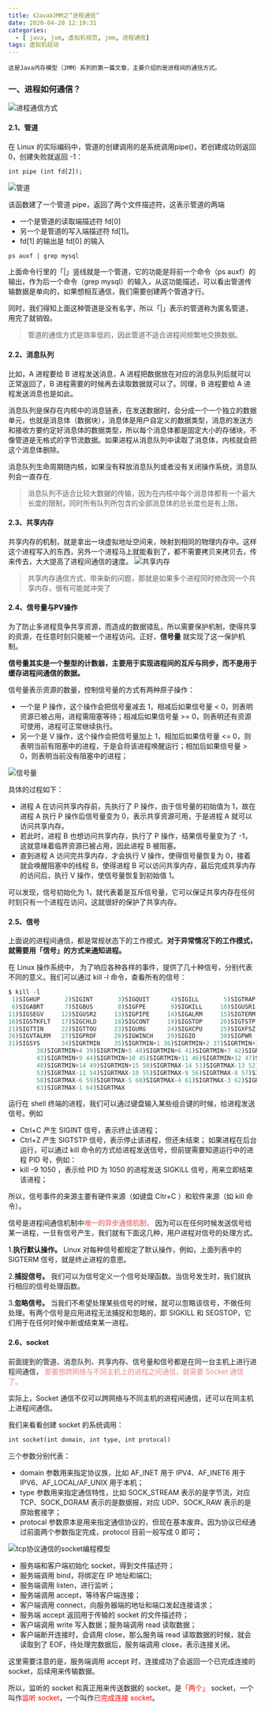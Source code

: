 ```yaml
---
title: 《Java》JMM之“进程通信”
date: 2020-04-20 12:19:31
categories:
  - [ java, jvm, 虚拟机规范, jmm, 进程通信]
tags: 虚拟机启动 
---
```

	
	这是Java内存模型（JMM）系列的第一篇文章，主要介绍的是进程间的通信方式。

### 一、进程如何通信？
![进程通信方式](2020-04-20-java-虚拟机规范-进程通信/进程通信方式.png)

<!-- more -->

#### 2.1、管道

在 Linux 的实际编码中，管道的创建调用的是系统调用pipe()，若创建成功则返回 0，创建失败就返回 -1：

```dtd
int pipe (int fd[2]);
```

![管道](2020-04-20-java-虚拟机规范-进程通信/管道.png)

该函数建了一个管道 pipe，返回了两个文件描述符，这表示管道的两端

- 一个是管道的读取端描述符 fd[0]
- 另一个是管道的写入端描述符 fd[1]。
- fd[1] 的输出是 fd[0] 的输入

```dtd
ps auxf | grep mysql
```

上面命令行里的「|」竖线就是一个管道，它的功能是将前一个命令（ps auxf）的输出，作为后一个命令（grep
mysql）的输入，从这功能描述，可以看出管道传输数据是单向的，如果想相互通信，我们需要创建两个管道才行。

同时，我们得知上面这种管道是没有名字，所以「|」表示的管道称为匿名管道，用完了就销毁。

> 管道的通信方式是效率低的，因此管道不适合进程间频繁地交换数据。

#### 2.2、消息队列

比如，A 进程要给 B 进程发送消息，A 进程把数据放在对应的消息队列后就可以正常返回了，B 进程需要的时候再去读取数据就可以了。同理，B
进程要给 A 进程发送消息也是如此。

消息队列是保存在内核中的消息链表，在发送数据时，会分成一个一个独立的数据单元，也就是消息体（数据块），消息体是用户自定义的数据类型，消息的发送方和接收方要约定好消息体的数据类型，所以每个消息体都是固定大小的存储块，不像管道是无格式的字节流数据。如果进程从消息队列中读取了消息体，内核就会把这个消息体删除。

消息队列生命周期随内核，如果没有释放消息队列或者没有关闭操作系统，消息队列会一直存在.

> 消息队列不适合比较大数据的传输，因为在内核中每个消息体都有一个最大长度的限制，同时所有队列所包含的全部消息体的总长度也是有上限。

#### 2.3、共享内存

共享内存的机制，就是拿出一块虚拟地址空间来，映射到相同的物理内存中。这样这个进程写入的东西，另外一个进程马上就能看到了，都不需要拷贝来拷贝去，传来传去，大大提高了进程间通信的速度。
![共享内存](2020-04-20-java-虚拟机规范-进程通信/共享内存.png)

> 共享内存通信方式，带来新的问题，那就是如果多个进程同时修改同一个共享内存，很有可能就冲突了

#### 2.4、信号量与PV操作

为了防止多进程竞争共享资源，而造成的数据错乱，所以需要保护机制，使得共享的资源，在任意时刻只能被一个进程访问。正好，**信号量**
就实现了这一保护机制。

**信号量其实是一个整型的计数器，主要用于实现进程间的互斥与同步，而不是用于缓存进程间通信的数据。**

信号量表示资源的数量，控制信号量的方式有两种原子操作：

- 一个是 P 操作，这个操作会把信号量减去 1，相减后如果信号量 < 0，则表明资源已被占用，进程需阻塞等待；相减后如果信号量 >=
  0，则表明还有资源可使用，进程可正常继续执行。
- 另一个是 V 操作，这个操作会把信号量加上 1，相加后如果信号量 <=
  0，则表明当前有阻塞中的进程，于是会将该进程唤醒运行；相加后如果信号量 > 0，则表明当前没有阻塞中的进程；

![信号量](2020-04-20-java-虚拟机规范-进程通信/信号量.png)

具体的过程如下：

- 进程 A 在访问共享内存前，先执行了 P 操作，由于信号量的初始值为 1，故在进程 A 执行 P 操作后信号量变为 0，表示共享资源可用，于是进程
  A 就可以访问共享内存。
- 若此时，进程 B 也想访问共享内存，执行了 P 操作，结果信号量变为了 -1，这就意味着临界资源已被占用，因此进程 B 被阻塞。
- 直到进程 A 访问完共享内存，才会执行 V 操作，使得信号量恢复为 0，接着就会唤醒阻塞中的线程 B，使得进程 B
  可以访问共享内存，最后完成共享内存的访问后，执行 V 操作，使信号量恢复到初始值 1。

可以发现，信号初始化为 1，就代表着是互斥信号量，它可以保证共享内存在任何时刻只有一个进程在访问，这就很好的保护了共享内存。

#### 2.5、信号

上面说的进程间通信，都是常规状态下的工作模式。**对于异常情况下的工作模式，就需要用「信号」的方式来通知进程。**

在 Linux 操作系统中， 为了响应各种各样的事件，提供了几十种信号，分别代表不同的意义。我们可以通过 kill -l 命令，查看所有的信号：

```java
$ kill -l
 1)SIGHUP       2)SIGINT       3)SIGQUIT      4)SIGILL       5)SIGTRAP
 6)SIGABRT      7)SIGBUS       8)SIGFPE       9)SIGKILL     10)SIGUSR1
11)SIGSEGV     12)SIGUSR2     13)SIGPIPE     14)SIGALRM     15)SIGTERM
16)SIGSTKFLT   17)SIGCHLD     18)SIGCONT     19)SIGSTOP     20)SIGTSTP
21)SIGTTIN     22)SIGTTOU     23)SIGURG      24)SIGXCPU     25)SIGXFSZ
26)SIGVTALRM   27)SIGPROF     28)SIGWINCH    29)SIGIO       30)SIGPWR
31)SIGSYS      34)SIGRTMIN    35)SIGRTMIN+1 36)SIGRTMIN+2 37)SIGRTMIN+3
        38)SIGRTMIN+4 39)SIGRTMIN+5 40)SIGRTMIN+6 41)SIGRTMIN+7 42)SIGRTMIN+8
        43)SIGRTMIN+9 44)SIGRTMIN+10 45)SIGRTMIN+11 46)SIGRTMIN+12 47)SIGRTMIN+13
        48)SIGRTMIN+14 49)SIGRTMIN+15 50)SIGRTMAX-14 51)SIGRTMAX-13 52)SIGRTMAX-12
        53)SIGRTMAX-11 54)SIGRTMAX-10 55)SIGRTMAX-9 56)SIGRTMAX-8 57)SIGRTMAX-7
        58)SIGRTMAX-6 59)SIGRTMAX-5 60)SIGRTMAX-4 61)SIGRTMAX-3 62)SIGRTMAX-2
        63)SIGRTMAX-1 64)SIGRTMAX
```

运行在 shell 终端的进程，我们可以通过键盘输入某些组合键的时候，给进程发送信号。例如

- Ctrl+C 产生 SIGINT 信号，表示终止该进程；
- Ctrl+Z 产生 SIGTSTP 信号，表示停止该进程，但还未结束；
  如果进程在后台运行，可以通过 kill 命令的方式给进程发送信号，但前提需要知道运行中的进程 PID 号，例如：
- kill -9 1050 ，表示给 PID 为 1050 的进程发送 SIGKILL 信号，用来立即结束该进程；

所以，信号事件的来源主要有硬件来源（如键盘 Cltr+C ）和软件来源（如 kill 命令）。

信号是进程间通信机制中<font color=#e98787>**唯一的异步通信机制，**</font>
因为可以在任何时候发送信号给某一进程，一旦有信号产生，我们就有下面这几种，用户进程对信号的处理方式。

1.**执行默认操作。** Linux 对每种信号都规定了默认操作，例如，上面列表中的 SIGTERM 信号，就是终止进程的意思。

2.**捕捉信号。** 我们可以为信号定义一个信号处理函数。当信号发生时，我们就执行相应的信号处理函数。

3.**忽略信号。** 当我们不希望处理某些信号的时候，就可以忽略该信号，不做任何处理。有两个信号是应用进程无法捕捉和忽略的，即
SIGKILL 和 SEGSTOP，它们用于在任何时候中断或结束某一进程。

#### 2.6、socket

前面提到的管道、消息队列、共享内存、信号量和信号都是在同一台主机上进行进程间通信，<font color=#e98787>
那要想跨网络与不同主机上的进程之间通信，就需要 Socket 通信了。</font>

实际上，Socket 通信不仅可以跨网络与不同主机的进程间通信，还可以在同主机上进程间通信。

我们来看看创建 socket 的系统调用：

```dtd
int socket(int domain, int type, int protocal)
```

三个参数分别代表：

- domain 参数用来指定协议族，比如 AF_INET 用于 IPV4、AF_INET6 用于 IPV6、AF_LOCAL/AF_UNIX 用于本机；
- type 参数用来指定通信特性，比如 SOCK_STREAM 表示的是字节流，对应 TCP、SOCK_DGRAM 表示的是数据报，对应 UDP、SOCK_RAW
  表示的是原始套接字；
- protocal 参数原本是用来指定通信协议的，但现在基本废弃。因为协议已经通过前面两个参数指定完成，protocol 目前一般写成 0 即可；

![tcp协议通信的socket编程模型](2020-04-20-java-虚拟机规范-进程通信/tcp协议通信的socket编程模型.png)

- 服务端和客户端初始化 socket，得到文件描述符；
- 服务端调用 bind，将绑定在 IP 地址和端口;
- 服务端调用 listen，进行监听；
- 服务端调用 accept，等待客户端连接；
- 客户端调用 connect，向服务器端的地址和端口发起连接请求；
- 服务端 accept 返回用于传输的 socket 的文件描述符；
- 客户端调用 write 写入数据；服务端调用 read 读取数据；
- 客户端断开连接时，会调用 close，那么服务端 read 读取数据的时候，就会读取到了 EOF，待处理完数据后，服务端调用 close，表示连接关闭。

这里需要注意的是，服务端调用 accept 时，连接成功了会返回一个已完成连接的 socket，后续用来传输数据。

所以，监听的 socket 和真正用来传送数据的 socket，是<font color=red>「两个」</font> socket，一个叫作<font color=red>监听
socket</font>，一个叫作<font color=red>已完成连接 socket</font>。
